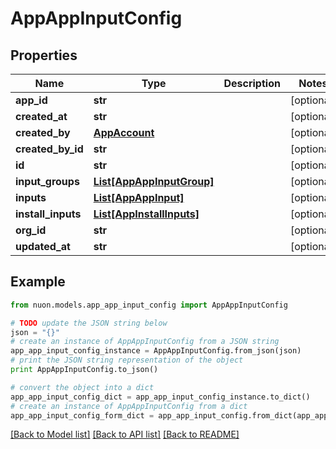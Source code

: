 # AppAppInputConfig


## Properties

Name | Type | Description | Notes
------------ | ------------- | ------------- | -------------
**app_id** | **str** |  | [optional] 
**created_at** | **str** |  | [optional] 
**created_by** | [**AppAccount**](AppAccount.md) |  | [optional] 
**created_by_id** | **str** |  | [optional] 
**id** | **str** |  | [optional] 
**input_groups** | [**List[AppAppInputGroup]**](AppAppInputGroup.md) |  | [optional] 
**inputs** | [**List[AppAppInput]**](AppAppInput.md) |  | [optional] 
**install_inputs** | [**List[AppInstallInputs]**](AppInstallInputs.md) |  | [optional] 
**org_id** | **str** |  | [optional] 
**updated_at** | **str** |  | [optional] 

## Example

```python
from nuon.models.app_app_input_config import AppAppInputConfig

# TODO update the JSON string below
json = "{}"
# create an instance of AppAppInputConfig from a JSON string
app_app_input_config_instance = AppAppInputConfig.from_json(json)
# print the JSON string representation of the object
print AppAppInputConfig.to_json()

# convert the object into a dict
app_app_input_config_dict = app_app_input_config_instance.to_dict()
# create an instance of AppAppInputConfig from a dict
app_app_input_config_form_dict = app_app_input_config.from_dict(app_app_input_config_dict)
```
[[Back to Model list]](../README.md#documentation-for-models) [[Back to API list]](../README.md#documentation-for-api-endpoints) [[Back to README]](../README.md)


